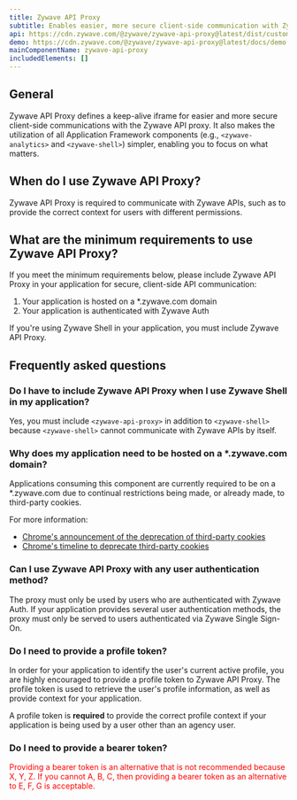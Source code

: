 ```yaml
---
title: Zywave API Proxy
subtitle: Enables easier, more secure client-side communication with Zywave APIs
api: https://cdn.zywave.com/@zywave/zywave-api-proxy@latest/dist/custom-elements.json
demo: https://cdn.zywave.com/@zywave/zywave-api-proxy@latest/docs/demo.html
mainComponentName: zywave-api-proxy
includedElements: []
---
```


## General

Zywave API Proxy defines a keep-alive iframe for easier and more secure client-side communications with the Zywave API proxy. It also makes the utilization of all Application Framework components (e.g., `<zywave-analytics>` and `<zywave-shell>`) simpler, enabling you to focus on what matters.

<docs-spacer></docs-spacer>

## When do I use Zywave API Proxy?

Zywave API Proxy is required to communicate with Zywave APIs, such as to provide the correct context for users with different permissions.

<docs-spacer></docs-spacer>

## What are the minimum requirements to use Zywave API Proxy?

If you meet the minimum requirements below, please include Zywave API Proxy in your application for secure, client-side API communication:

1. Your application is hosted on a *.zywave.com domain
1. Your application is authenticated with Zywave Auth

<docs-note>If you're using Zywave Shell in your application, you must include Zywave API Proxy.</docs-note>

<docs-spacer></docs-spacer>

## Frequently asked questions

### Do I have to include Zywave API Proxy when I use Zywave Shell in my application?

Yes, you must include `<zywave-api-proxy>` in addition to `<zywave-shell>` because `<zywave-shell>` cannot communicate with Zywave APIs by itself.

<docs-spacer size="small"></docs-spacer>

### Why does my application need to be hosted on a *.zywave.com domain?

Applications consuming this component are currently required to be on a *.zywave.com due to continual restrictions being made, or already made, to third-party cookies.

For more information:
* [Chrome's announcement of the deprecation of third-party cookies](https://blog.chromium.org/2020/01/building-more-private-web-path-towards.html)
* [Chrome's timeline to deprecate third-party cookies](https://privacysandbox.com/timeline/)

<docs-spacer size="small"></docs-spacer>

### Can I use Zywave API Proxy with any user authentication method?

The proxy must only be used by users who are authenticated with Zywave Auth. If your application provides several user authentication methods, the proxy must only be served to users authenticated via Zywave Single Sign-On.

<docs-spacer size="small"></docs-spacer>

### Do I need to provide a profile token?

In order for your application to identify the user's current active profile, you are highly encouraged to provide a profile token to Zywave API Proxy. The profile token is used to retrieve the user's profile information, as well as provide context for your application.

A profile token is **required** to provide the correct profile context if your application is being used by a user other than an agency user.

<docs-spacer size="small"></docs-spacer>

### Do I need to provide a bearer token?

<span style="color: red">Providing a bearer token is an alternative that is not recommended because X, Y, Z. If you cannot A, B, C, then providing a bearer token as an alternative to E, F, G is acceptable.</span>
